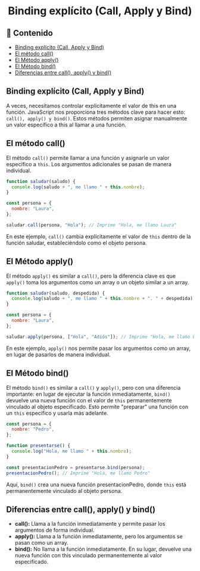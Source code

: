 <h1 align='center'>Binding explícito (Call, Apply y Bind)</h1>

<h2>📑 Contenido</h2>

- [Binding explícito (Call, Apply y Bind)](#binding-explícito-call-apply-y-bind)
- [El método call()](#el-método-call)
- [El Método apply()](#el-método-apply)
- [El Método bind()](#el-método-bind)
- [Diferencias entre call(), apply() y bind()](#diferencias-entre-call-apply-y-bind)

## Binding explícito (Call, Apply y Bind)

A veces, necesitamos controlar explícitamente el valor de this en una función. JavaScript nos proporciona tres métodos clave para hacer esto: `call(), apply() y bind()`. Estos métodos permiten asignar manualmente un valor específico a this al llamar a una función.

## El método call()

El método `call()` permite llamar a una función y asignarle un valor específico a `this`. Los argumentos adicionales se pasan de manera individual.

```js
function saludar(saludo) {
  console.log(saludo + ", me llamo " + this.nombre);
}

const persona = {
  nombre: "Laura",
};

saludar.call(persona, "Hola"); // Imprime "Hola, me llamo Laura"
```

En este ejemplo, `call()` cambia explícitamente el valor de `this` dentro de la función saludar, estableciéndolo como el objeto persona.

## El Método apply()

El método `apply()` es similar a `call()`, pero la diferencia clave es que `apply()` toma los argumentos como un array o un objeto similar a un array.

```js
function saludar(saludo, despedida) {
  console.log(saludo + ", me llamo " + this.nombre + ". " + despedida);
}

const persona = {
  nombre: "Laura",
};

saludar.apply(persona, ["Hola", "Adiós"]); // Imprime "Hola, me llamo Laura. Adiós"
```

En este ejemplo, `apply()` nos permite pasar los argumentos como un array, en lugar de pasarlos de manera individual.

## El Método bind()

El método `bind()` es similar a `call()` y `apply()`, pero con una diferencia importante: en lugar de ejecutar la función inmediatamente, `bind()` devuelve una nueva función con el valor de `this` permanentemente vinculado al objeto especificado. Esto permite "preparar" una función con un `this` específico y usarla más adelante.

```js
const persona = {
  nombre: "Pedro",
};

function presentarse() {
  console.log("Hola, me llamo " + this.nombre);
}

const presentacionPedro = presentarse.bind(persona);
presentacionPedro(); // Imprime "Hola, me llamo Pedro"
```

Aquí, `bind()` crea una nueva función presentacionPedro, donde `this` está permanentemente vinculado al objeto persona.

## Diferencias entre call(), apply() y bind()

- **call():** Llama a la función inmediatamente y permite pasar los argumentos de forma individual.
- **apply():** Llama a la función inmediatamente, pero los argumentos se pasan como un array.
- **bind():** No llama a la función inmediatamente. En su lugar, devuelve una nueva función con this vinculado permanentemente al valor especificado.

